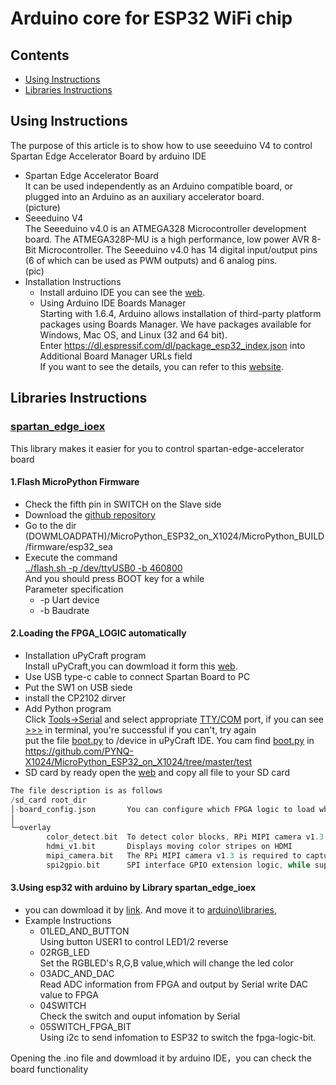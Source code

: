 # Arduino core for ESP32 WiFi chip

## Contents
- [Using Instructions](#installation-instructions)
- [Libraries Instructions](#Libraries-Instructions)

## Using Instructions  
The purpose of this article is to show how to use seeeduino V4 to control Spartan Edge Accelerator Board by arduino IDE  
- Spartan Edge Accelerator Board  
It can be used independently as an Arduino compatible board, or plugged into an Arduino as an auxiliary accelerator board.  
(picture)  
- Seeeduino V4  
The Seeeduino v4.0 is an ATMEGA328 Microcontroller development board. The ATMEGA328P-MU is a high performance, low power AVR 8-Bit Microcontroller. The Seeeduino v4.0 has 14 digital input/output pins (6 of which can be used as PWM outputs) and 6 analog pins.  
(pic)
- Installation Instructions  
	+ Install arduino IDE
	you can see the [web](https://www.arduino.cc/).
    + Using Arduino IDE Boards Manager  
 Starting with 1.6.4, Arduino allows installation of third-party platform packages using Boards Manager. We have packages available for Windows, Mac OS, and Linux (32 and 64 bit).  
 Enter https://dl.espressif.com/dl/package_esp32_index.json into Additional Board Manager URLs field  
 If you want to see the details, you can refer to this [website](https://github.com/espressif/arduino-esp32/blob/master/docs/arduino-ide/boards_manager.md).  
 
## Libraries Instructions  
### [spartan_edge_ioex](https://github.com/SU1JUN4KANG1/spartan_edge_ioex)
This library makes it easier for you to control spartan-edge-accelerator board  
#### 1.Flash MicroPython Firmware  
- Check the fifth pin in SWITCH on the Slave side
- Download the [github repository](https://github.com/PYNQ-X1024/MicroPython_ESP32_on_X1024.git)  
- Go to the dir (DOWMLOADPATH)/MicroPython_ESP32_on_X1024/MicroPython_BUILD/firmware/esp32_sea  
- Execute the command  
<u>../flash.sh -p /dev/ttyUSB0 -b 460800</u>  
And you should press BOOT key for a while  
Parameter specification  
	+ -p Uart device  
	+ -b  Baudrate  
 
#### 2.Loading the FPGA_LOGIC automatically
- Installation uPyCraft program  
Install uPyCraft,you can dowmload it form this [web](https://randomnerdtutorials.com/install-upycraft-ide-windows-pc-instructions/).
- Use USB type-c cable to connect Spartan Board to PC
- Put the SW1 on USB siede  
- install the CP2102 dirver 
- Add Python program  
Click <u>Tools->Serial</u>  and select appropriate <u>TTY/COM</u> port, if you can see <u>>>></u> in terminal, you're successful
if you can't, try again  
put the file <u>boot.py</u> to /device in uPyCraft IDE.
You cam find <u>boot.py</u> in <u>https://github.com/PYNQ-X1024/MicroPython_ESP32_on_X1024/tree/master/test</u>  
- SD card by ready
open the [web](https://github.com/PYNQ-X1024/MicroPython_ESP32_on_X1024/tree/master/test/sd_card)
and copy all file to your SD card 
``` c
The file description is as follows
/sd_card root_dir
│-board_config.json       You can configure which FPGA logic to load when powered on, as well as other configurations
│
└─overlay
        color_detect.bit  To detect color blocks, RPi MIPI camera v1.3 version is required.
        hdmi_v1.bit       Displays moving color stripes on HDMI
        mipi_camera.bit   The RPi MIPI camera v1.3 is required to capture images and display them on the HDMI display.
        spi2gpio.bit      SPI interface GPIO extension logic, while supporting the operation of ADC/DAC/ rgb-led.
```  
#### 3.Using esp32 with arduino by Library spartan_edge_ioex
- you can dowmload it by [link](https://github.com/SU1JUN4KANG1/spartan_edge_ioex). 
And move it to <u>arduino\libraries</u>,  
- Example Instructions
   + 01LED_AND_BUTTON  
 Using button USER1 to control LED1/2 reverse
   + 02RGB_LED  
 Set the RGBLED's R,G,B value,which will change the led color
   + 03ADC_AND_DAC  
 Read ADC information from FPGA and output by Serial write DAC value to FPGA
   + 04SWITCH  
 Check the switch and ouput infomation by Serial
   + 05SWITCH_FPGA_BIT  
 Using i2c to send infomation to ESP32 to switch the fpga-logic-bit.
 

Opening the .ino file and dowmload it by arduino IDE，you can check the board functionality  







